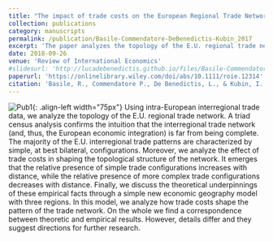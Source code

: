 ```yaml
---
title: "The impact of trade costs on the European Regional Trade Network: An empirical and theoretical analysis"
collection: publications
category: manuscripts
permalink: /publication/Basile-Commendatore-DeBenedictis-Kubin_2017
excerpt: 'The paper analyzes the topology of the E.U. regional trade network and build a simple new geography model upon it.'
date: 2018-09-26
venue: 'Review of International Economics'
#slidesurl: 'http://lucadebenedictis.github.io/files/Basile-Commendatore-DeBenedictis-Kubin_2018 - Slides.pdf'
paperurl: 'https://onlinelibrary.wiley.com/doi/abs/10.1111/roie.12314'
citation: 'Basile, R., Commendatore P., De Benedictis, L., & Kubin, I. (2018). &quotThe impact of trade costs on the European Regional Trade Network: An empirical and theoretical analysis&quot; <i>Review of International Economics</i>. 26(3), 578-609.'
---
```


![Pub1](/images/RIE.png){: .align-left width="75px"} Using intra-European interregional trade data, we analyze the topology of the E.U. regional trade network. A triad census analysis confirms the intuition that the interregional trade network (and, thus, the European economic integration) is far from being complete. The majority of the E.U. interregional trade patterns are characterized by simple, at best bilateral, configurations. Moreover, we analyze the effect of trade costs in shaping the topological structure of the network. It emerges that the relative presence of simple trade configurations increases with distance, while the relative presence of more complex trade configurations decreases with distance. Finally, we discuss the theoretical underpinnings of these empirical facts through a simple new economic geography model with three regions. In this model, we analyze how trade costs shape the pattern of the trade network. On the whole we find a correspondence between theoretic and empirical results. However, details differ and they suggest directions for further research.

